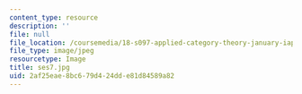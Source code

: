 ```yaml
---
content_type: resource
description: ''
file: null
file_location: /coursemedia/18-s097-applied-category-theory-january-iap-2019/2af25eae8bc679d424dde81d84589a82_ses7.jpg
file_type: image/jpeg
resourcetype: Image
title: ses7.jpg
uid: 2af25eae-8bc6-79d4-24dd-e81d84589a82
---
```

